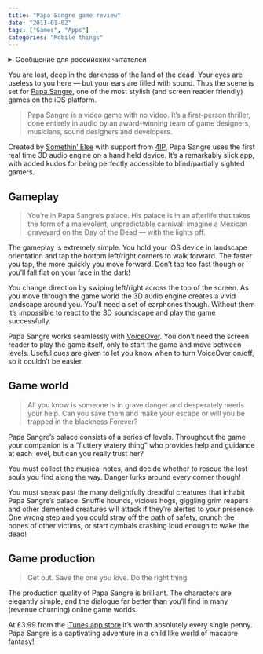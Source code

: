 ```yaml
---
title: "Papa Sangre game review"
date: "2011-01-02"
tags: ["Games", "Apps"]
categories: "Mobile things"
---
```


<details>
		<summary lang="ru">Сообщение для российских читателей</summary>

<p lang="ru">
Здравствуйте российские читатели. Ваша страна платит высокую цену за вторжение Путина в Украину. Путин лжет вам; не верьте кремлевской пропаганде. В России
нет свободных СМИ, а интернет подвергается цензуре, потому что Путин не хочет, чтобы вы знали правду. За постыдное поведение Путина заплатят не только
украинцы, но и добрые люди России. Пожалуйста, не допустите этого!
</p>

<p>
Hello Russian readers. Your country is paying a high price for Putin's invasion of Ukraine. Putin is lying to you; do not believe the Kremlin propaganda. There is no free media in Russia and the internet is censored because Putin doesn't want you to know the truth. It is not only the Ukrainians that will pay the price of Putin's shameful behaviour, so will the good people of Russia. Please do not let this happen!
</p>
</details>

You are lost, deep in the darkness of the land of the dead. Your eyes are useless to you here — but your ears are filled with sound. Thus the scene is set for [Papa Sangre](https://www.papasangre.com/), one of the most stylish (and screen reader friendly) games on the iOS platform.

> Papa Sangre is a video game with no video. It’s a first-person thriller, done entirely in audio by an award-winning team of game designers, musicians, sound designers and developers.

Created by [Somethin’ Else](https://www.somethinelse.com/) with support from [4IP](https://www.4ip.org.uk/), Papa Sangre uses the first real time 3D audio engine on a hand held device. It’s a remarkably slick app, with added kudos for being perfectly accessible to blind/partially sighted gamers.

## Gameplay

> You’re in Papa Sangre’s palace. His palace is in an afterlife that takes the form of a malevolent, unpredictable carnival: imagine a Mexican graveyard on the Day of the Dead — with the lights off.

The gameplay is extremely simple. You hold your iOS device in landscape orientation and tap the bottom left/right corners to walk forward. The faster you tap, the more quickly you move forward. Don’t tap too fast though or you’ll fall flat on your face in the dark!

You change direction by swiping left/right across the top of the screen. As you move through the game world the 3D audio engine creates a vivid landscape around you. You’ll need a set of earphones though. Without them it’s impossible to react to the 3D soundscape and play the game successfully.

Papa Sangre works seamlessly with [VoiceOver](https://en.wikipedia.org/wiki/VoiceOver). You don’t need the screen reader to play the game itself, only to start the game and move between levels. Useful cues are given to let you know when to turn VoiceOver on/off, so it couldn’t be easier.

## Game world

> All you know is someone is in grave danger and desperately needs your help. Can you save them and make your escape or will you be trapped in the blackness Forever?

Papa Sangre’s palace consists of a series of levels. Throughout the game your companion is a “fluttery watery thing” who provides help and guidance at each level, but can you really trust her?

You must collect the musical notes, and decide whether to rescue the lost souls you find along the way. Danger lurks around every corner though!

You must sneak past the many delightfully dreadful creatures that inhabit Papa Sangre’s palace. Snuffle hounds, vicious hogs, giggling grim reapers and other demented creatures will attack if they’re alerted to your presence. One wrong step and you could stray off the path of safety, crunch the bones of other victims, or start cymbals crashing loud enough to wake the dead!

## Game production

> Get out. Save the one you love. Do the right thing.

The production quality of Papa Sangre is brilliant. The characters are elegantly simple, and the dialogue far better than you’ll find in many (revenue churning) online game worlds.

At £3.99 from the [iTunes app store](https://itunes.apple.com/gb/app/papa-sangre/id407536885?mt=8) it’s worth absolutely every single penny. Papa Sangre is a captivating adventure in a child like world of macabre fantasy!
